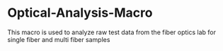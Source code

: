 # Optical-Analysis-Macro
This macro is used to analyze raw test data from the fiber optics lab for single fiber and multi fiber samples

